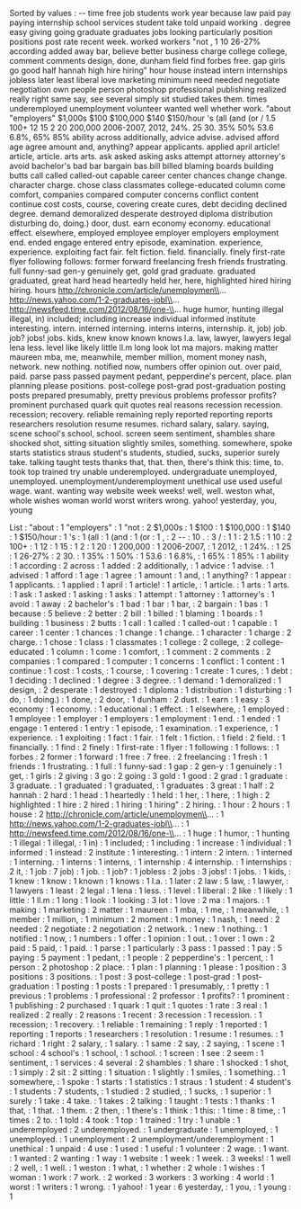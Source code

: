 Sorted by values :
-- time free job students work year because law paid pay paying internship school services student take told unpaid working . degree easy giving going graduate graduates jobs looking particularly position positions post rate recent week. worked workers "not , 1 10 26-27% according added away bar, believe better business charge college college, comment comments design, done, dunham field find forbes free. gap girls go good half hannah high hire hiring" hour house instead intern internships jobless later least liberal love marketing minimum need needed negotiate negotiation own people person photoshop professional publishing realized really right same say, see several simply sit studied takes them. times underemployed unemployment volunteer wanted well whether work. "about "employers" $1,000s $100 $100,000 $140 $150/hour 's (all (and (or / 1.5 100+ 12 15 2 20 200,000 2006-2007, 2012, 24%. 25 30. 35% 50% 53.6 6.8%, 65% 85% ability across additionally, advice advise. advised afford age agree amount and, anything? appear applicants. applied april article! article, article. arts arts. ask asked asking asks attempt attorney attorney's avoid bachelor's bad bar bargain bas bill billed blaming boards building butts call called called-out capable career center chances change change. character charge. chose class classmates college-educated column come comfort, companies compared computer concerns conflict content continue cost costs, course, covering create cures, debt deciding declined degree. demand demoralized desperate destroyed diploma distribution disturbing do, doing.) door, dust. earn economy economy. educational effect. elsewhere, employed employee employer employers employment end. ended engage entered entry episode, examination. experience, experience. exploiting fact fair. felt fiction. field. financially. finely first-rate flyer following follows: former forward freelancing fresh friends frustrating. full funny-sad gen-y genuinely get, gold grad graduate. graduated graduated, great hard head heartedly held her, here, highlighted hired hiring hiring. hours http://chronicle.com/article/unemploymen\\... http://news.yahoo.com/1-2-graduates-jobl\\... http://newsfeed.time.com/2012/08/16/one-\\... huge humor, hunting illegal illegal, in) included; including increase individual informed institute interesting. intern. interned interning. interns interns, internship. it, job) job. job? jobs! jobs. kids, knew know known knows l.a. law, lawyer, lawyers legal lena less. level like likely little ll.m long look lot ma majors. making matter maureen mba, me, meanwhile, member million, moment money nash, network. new nothing. notified now, numbers offer opinion out. over paid, paid. parse pass passed payment pedant, pepperdine's percent, place. plan planning please positions. post-college post-grad post-graduation posting posts prepared presumably, pretty previous problems professor profits? prominent purchased quark quit quotes real reasons recession recession. recession; recovery. reliable remaining reply reported reporting reports researchers resolution resume resumes. richard salary, salary. saying, scene school's school, school. screen seem sentiment, shambles share shocked shot, sitting situation slightly smiles, something. somewhere, spoke starts statistics straus student's students, studied, sucks, superior surely take. talking taught tests thanks that, that. then, there's think this: time, to. took top trained try unable underemployed. undergraduate unemployed, unemployed. unemployment/underemployment unethical use used useful wage. want. wanting way website week weeks! well, well. weston what, whole wishes woman world worst writers wrong. yahoo! yesterday, you, young 

List :
"about : 1
"employers" : 1
"not : 2
$1,000s : 1
$100 : 1
$100,000 : 1
$140 : 1
$150/hour : 1
's : 1
(all : 1
(and : 1
(or : 1
, : 2
-- : 10
. : 3
/ : 1
1 : 2
1.5 : 1
10 : 2
100+ : 1
12 : 1
15 : 1
2 : 1
20 : 1
200,000 : 1
2006-2007, : 1
2012, : 1
24%. : 1
25 : 1
26-27% : 2
30. : 1
35% : 1
50% : 1
53.6 : 1
6.8%, : 1
65% : 1
85% : 1
ability : 1
according : 2
across : 1
added : 2
additionally, : 1
advice : 1
advise. : 1
advised : 1
afford : 1
age : 1
agree : 1
amount : 1
and, : 1
anything? : 1
appear : 1
applicants. : 1
applied : 1
april : 1
article! : 1
article, : 1
article. : 1
arts : 1
arts. : 1
ask : 1
asked : 1
asking : 1
asks : 1
attempt : 1
attorney : 1
attorney's : 1
avoid : 1
away : 2
bachelor's : 1
bad : 1
bar : 1
bar, : 2
bargain : 1
bas : 1
because : 5
believe : 2
better : 2
bill : 1
billed : 1
blaming : 1
boards : 1
building : 1
business : 2
butts : 1
call : 1
called : 1
called-out : 1
capable : 1
career : 1
center : 1
chances : 1
change : 1
change. : 1
character : 1
charge : 2
charge. : 1
chose : 1
class : 1
classmates : 1
college : 2
college, : 2
college-educated : 1
column : 1
come : 1
comfort, : 1
comment : 2
comments : 2
companies : 1
compared : 1
computer : 1
concerns : 1
conflict : 1
content : 1
continue : 1
cost : 1
costs, : 1
course, : 1
covering : 1
create : 1
cures, : 1
debt : 1
deciding : 1
declined : 1
degree : 3
degree. : 1
demand : 1
demoralized : 1
design, : 2
desperate : 1
destroyed : 1
diploma : 1
distribution : 1
disturbing : 1
do, : 1
doing.) : 1
done, : 2
door, : 1
dunham : 2
dust. : 1
earn : 1
easy : 3
economy : 1
economy. : 1
educational : 1
effect. : 1
elsewhere, : 1
employed : 1
employee : 1
employer : 1
employers : 1
employment : 1
end. : 1
ended : 1
engage : 1
entered : 1
entry : 1
episode, : 1
examination. : 1
experience, : 1
experience. : 1
exploiting : 1
fact : 1
fair. : 1
felt : 1
fiction. : 1
field : 2
field. : 1
financially. : 1
find : 2
finely : 1
first-rate : 1
flyer : 1
following : 1
follows: : 1
forbes : 2
former : 1
forward : 1
free : 7
free. : 2
freelancing : 1
fresh : 1
friends : 1
frustrating. : 1
full : 1
funny-sad : 1
gap : 2
gen-y : 1
genuinely : 1
get, : 1
girls : 2
giving : 3
go : 2
going : 3
gold : 1
good : 2
grad : 1
graduate : 3
graduate. : 1
graduated : 1
graduated, : 1
graduates : 3
great : 1
half : 2
hannah : 2
hard : 1
head : 1
heartedly : 1
held : 1
her, : 1
here, : 1
high : 2
highlighted : 1
hire : 2
hired : 1
hiring : 1
hiring" : 2
hiring. : 1
hour : 2
hours : 1
house : 2
http://chronicle.com/article/unemploymen\\... : 1
http://news.yahoo.com/1-2-graduates-jobl\\... : 1
http://newsfeed.time.com/2012/08/16/one-\\... : 1
huge : 1
humor, : 1
hunting : 1
illegal : 1
illegal, : 1
in) : 1
included; : 1
including : 1
increase : 1
individual : 1
informed : 1
instead : 2
institute : 1
interesting. : 1
intern : 2
intern. : 1
interned : 1
interning. : 1
interns : 1
interns, : 1
internship : 4
internship. : 1
internships : 2
it, : 1
job : 7
job) : 1
job. : 1
job? : 1
jobless : 2
jobs : 3
jobs! : 1
jobs. : 1
kids, : 1
knew : 1
know : 1
known : 1
knows : 1
l.a. : 1
later : 2
law : 5
law, : 1
lawyer, : 1
lawyers : 1
least : 2
legal : 1
lena : 1
less. : 1
level : 1
liberal : 2
like : 1
likely : 1
little : 1
ll.m : 1
long : 1
look : 1
looking : 3
lot : 1
love : 2
ma : 1
majors. : 1
making : 1
marketing : 2
matter : 1
maureen : 1
mba, : 1
me, : 1
meanwhile, : 1
member : 1
million, : 1
minimum : 2
moment : 1
money : 1
nash, : 1
need : 2
needed : 2
negotiate : 2
negotiation : 2
network. : 1
new : 1
nothing. : 1
notified : 1
now, : 1
numbers : 1
offer : 1
opinion : 1
out. : 1
over : 1
own : 2
paid : 5
paid, : 1
paid. : 1
parse : 1
particularly : 3
pass : 1
passed : 1
pay : 5
paying : 5
payment : 1
pedant, : 1
people : 2
pepperdine's : 1
percent, : 1
person : 2
photoshop : 2
place. : 1
plan : 1
planning : 1
please : 1
position : 3
positions : 3
positions. : 1
post : 3
post-college : 1
post-grad : 1
post-graduation : 1
posting : 1
posts : 1
prepared : 1
presumably, : 1
pretty : 1
previous : 1
problems : 1
professional : 2
professor : 1
profits? : 1
prominent : 1
publishing : 2
purchased : 1
quark : 1
quit : 1
quotes : 1
rate : 3
real : 1
realized : 2
really : 2
reasons : 1
recent : 3
recession : 1
recession. : 1
recession; : 1
recovery. : 1
reliable : 1
remaining : 1
reply : 1
reported : 1
reporting : 1
reports : 1
researchers : 1
resolution : 1
resume : 1
resumes. : 1
richard : 1
right : 2
salary, : 1
salary. : 1
same : 2
say, : 2
saying, : 1
scene : 1
school : 4
school's : 1
school, : 1
school. : 1
screen : 1
see : 2
seem : 1
sentiment, : 1
services : 4
several : 2
shambles : 1
share : 1
shocked : 1
shot, : 1
simply : 2
sit : 2
sitting : 1
situation : 1
slightly : 1
smiles, : 1
something. : 1
somewhere, : 1
spoke : 1
starts : 1
statistics : 1
straus : 1
student : 4
student's : 1
students : 7
students, : 1
studied : 2
studied, : 1
sucks, : 1
superior : 1
surely : 1
take : 4
take. : 1
takes : 2
talking : 1
taught : 1
tests : 1
thanks : 1
that, : 1
that. : 1
them. : 2
then, : 1
there's : 1
think : 1
this: : 1
time : 8
time, : 1
times : 2
to. : 1
told : 4
took : 1
top : 1
trained : 1
try : 1
unable : 1
underemployed : 2
underemployed. : 1
undergraduate : 1
unemployed, : 1
unemployed. : 1
unemployment : 2
unemployment/underemployment : 1
unethical : 1
unpaid : 4
use : 1
used : 1
useful : 1
volunteer : 2
wage. : 1
want. : 1
wanted : 2
wanting : 1
way : 1
website : 1
week : 1
week. : 3
weeks! : 1
well : 2
well, : 1
well. : 1
weston : 1
what, : 1
whether : 2
whole : 1
wishes : 1
woman : 1
work : 7
work. : 2
worked : 3
workers : 3
working : 4
world : 1
worst : 1
writers : 1
wrong. : 1
yahoo! : 1
year : 6
yesterday, : 1
you, : 1
young : 1
